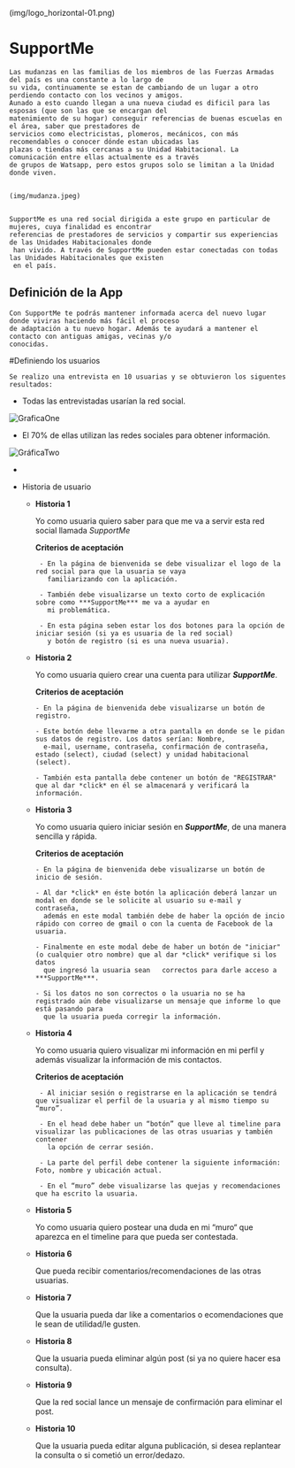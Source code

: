(img/logo_horizontal-01.png)

# SupportMe 

    Las mudanzas en las familias de los miembros de las Fuerzas Armadas del país es una constante a lo largo de 
    su vida, continuamente se estan de cambiando de un lugar a otro perdiendo contacto con los vecinos y amigos. 
    Aunado a esto cuando llegan a una nueva ciudad es dificil para las esposas (que son las que se encargan del 
    matenimiento de su hogar) conseguir referencias de buenas escuelas en el área, saber que prestadores de 
    servicios como electricistas, plomeros, mecánicos, con más recomendables o conocer dónde estan ubicadas las 
    plazas o tiendas más cercanas a su Unidad Habitacional. La comunicación entre ellas actualmente es a través 
    de grupos de Watsapp, pero estos grupos solo se limitan a la Unidad donde viven.

    
    (img/mudanza.jpeg)


    SupportMe es una red social dirigida a este grupo en particular de mujeres, cuya finalidad es encontrar 
    referencias de prestadores de servicios y compartir sus experiencias de las Unidades Habitacionales donde
     han vivido. A través de SupportMe pueden estar conectadas con todas las Unidades Habitacionales que existen 
     en el país.

## Definición de la App

    Con SupportMe te podrás mantener informada acerca del nuevo lugar donde viviras haciendo más fácil el proceso 
    de adaptación a tu nuevo hogar. Además te ayudará a mantener el contacto con antiguas amigas, vecinas y/o 
    conocidas.

#Definiendo los usuarios

    Se realizo una entrevista en 10 usuarias y se obtuvieron los siguentes resultados:

  - Todas las entrevistadas usarían la red social.

  ![GraficaOne]()

  -  El 70% de ellas utilizan las redes sociales para obtener información.

  ![GráficaTwo](img/grafica1)

  - 

- Historia de usuario

    - **Historia 1**

       Yo como usuaria quiero saber para que me va a servir esta red social llamada *SupportMe*

        **Criterios de aceptación**
 
           - En la página de bienvenida se debe visualizar el logo de la red social para que la usuaria se vaya 
             familiarizando con la aplicación.

           - También debe visualizarse un texto corto de explicación sobre como ***SupportMe*** me va a ayudar en 
             mi problemática.

           - En esta página seben estar los dos botones para la opción de iniciar sesión (si ya es usuaria de la red social)
             y botón de registro (si es una nueva usuaria).

    - **Historia 2**

       Yo como usuaria quiero crear una cuenta para utilizar ***SupportMe***.

        **Criterios de aceptación**
    
          - En la página de bienvenida debe visualizarse un botón de registro.

          - Este botón debe llevarme a otra pantalla en donde se le pidan sus datos de registro. Los datos serían: Nombre, 
            e-mail, username, contraseña, confirmación de contraseña, estado (select), ciudad (select) y unidad habitacional (select).

          - También esta pantalla debe contener un botón de "REGISTRAR" que al dar *click* en él se almacenará y verificará la información.

    - **Historia 3**

       Yo como usuaria quiero iniciar sesión en ***SupportMe***, de una manera sencilla y rápida.

        **Criterios de aceptación**

          - En la página de bienvenida debe visualizarse un botón de inicio de sesión.

          - Al dar *click* en éste botón la aplicación deberá lanzar un modal en donde se le solicite al usuario su e-mail y contraseña,
            además en este modal también debe de haber la opción de incio rápido con correo de gmail o con la cuenta de Facebook de la usuaria.

          - Finalmente en este modal debe de haber un botón de "iniciar" (o cualquier otro nombre) que al dar *click* verifique si los datos 
            que ingresó la usuaria sean   correctos para darle acceso a ***SupportMe***.

          - Si los datos no son correctos o la usuaria no se ha registrado aún debe visualizarse un mensaje que informe lo que está pasando para 
            que la usuaria pueda corregir la información.

    - **Historia 4**

       Yo como usuaria quiero visualizar mi información en mi perfil y además visualizar la información de mis contactos.

         **Criterios de aceptación**

           - Al iniciar sesión o registrarse en la aplicación se tendrá que visualizar el perfil de la usuaria y al mismo tiempo su “muro”.

           - En el head debe haber un “botón” que lleve al timeline para visualizar las publicaciones de las otras usuarias y también contener
             la opción de cerrar sesión.

           - La parte del perfil debe contener la siguiente información: Foto, nombre y ubicación actual.

           - En el “muro” debe visualizarse las quejas y recomendaciones que ha escrito la usuaria.

    - **Historia 5**

       Yo como usuaria quiero postear una duda en mi “muro“ que aparezca en el timeline para que pueda ser contestada.

    - **Historia 6**

       Que pueda recibir comentarios/recomendaciones de las otras usuarias.

    - **Historia 7**

       Que la usuaria pueda dar like a comentarios o ecomendaciones que le sean de utilidad/le gusten.

    - **Historia 8**

	     Que la usuaria pueda eliminar algún post (si ya no quiere hacer esa consulta).

    - **Historia 9**

       Que la red social lance un mensaje de confirmación para eliminar el post.

    - **Historia 10**

       Que la usuaria pueda editar alguna publicación, si desea replantear la consulta o si cometió un error/dedazo.







